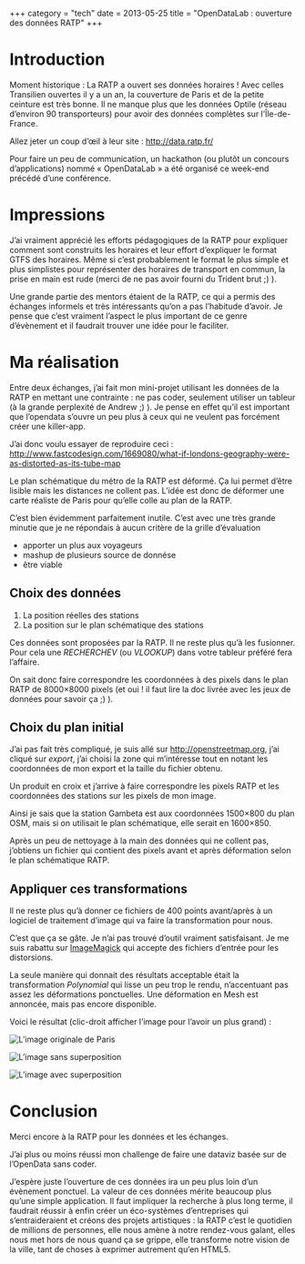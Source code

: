 +++
category = "tech"
date = 2013-05-25
title = "OpenDataLab : ouverture des données RATP"
+++

# Introduction

Moment historique : La RATP a ouvert ses données horaires ! Avec celles
Transilien ouvertes il y a un an, la couverture de Paris et de la petite
ceinture est très bonne. Il ne manque plus que les données Optile
(réseau d’environ 90 transporteurs) pour avoir des données complètes sur
l’Île-de-France.

Allez jeter un coup d’œil à leur site : <http://data.ratp.fr/>

Pour faire un peu de communication, un hackathon (ou plutôt un concours
d’applications) nommé « OpenDataLab » a été organisé ce week-end précédé
d’une conférence.

# Impressions

J’ai vraiment apprécié les efforts pédagogiques de la RATP pour
expliquer comment sont construits les horaires et leur effort
d’expliquer le format GTFS des horaires. Même si c’est probablement le
format le plus simple et plus simplistes pour représenter des horaires
de transport en commun, la prise en main est rude (merci de ne pas avoir
fourni du Trident brut ;) ).

Une grande partie des mentors étaient de la RATP, ce qui a permis des
échanges informels et très intéressants qu’on a pas l’habitude d’avoir.
Je pense que c’est vraiment l’aspect le plus important de ce genre
d’évènement et il faudrait trouver une idée pour le faciliter.

# Ma réalisation

Entre deux échanges, j’ai fait mon mini-projet utilisant les données de
la RATP en mettant une contrainte : ne pas coder, seulement utiliser un
tableur (à la grande perplexité de Andrew ;) ). Je pense en effet qu’il
est important que l’opendata s’ouvre un peu plus à ceux qui ne veulent
pas forcément créer une killer-app.

J’ai donc voulu essayer de reproduire ceci :
<http://www.fastcodesign.com/1669080/what-if-londons-geography-were-as-distorted-as-its-tube-map>

Le plan schématique du métro de la RATP est déformé. Ça lui permet
d’être lisible mais les distances ne collent pas. L’idée est donc de
déformer une carte réaliste de Paris pour qu’elle colle au plan de la
RATP.

C’est bien évidemment parfaitement inutile. C’est avec une très grande
minutie que je ne répondais à aucun critère de la grille d’évaluation

-   apporter un plus aux voyageurs
-   mashup de plusieurs source de donnése
-   être viable

## Choix des données

1.  La position réelles des stations
2.  La position sur le plan schématique des stations

Ces données sont proposées par la RATP. Il ne reste plus qu’à les
fusionner. Pour cela une *RECHERCHEV* (ou *VLOOKUP*) dans votre tableur
préféré fera l’affaire.

On sait donc faire correspondre les coordonnées à des pixels dans le
plan RATP de 8000×8000 pixels (et oui ! il faut lire la doc livrée avec
les jeux de données pour savoir ça ;) ).

## Choix du plan initial

J’ai pas fait très compliqué, je suis allé sur
<http://openstreetmap.org>, j’ai cliqué sur *export*, j’ai choisi la
zone qui m’intéresse tout en notant les coordonnées de mon export et la
taille du fichier obtenu.

Un produit en croix et j’arrive à faire correspondre les pixels RATP et
les coordonnées des stations sur les pixels de mon image.

Ainsi je sais que la station Gambeta est aux coordonnées 1500×800 du
plan OSM, mais si on utilisait le plan schématique, elle serait en
1600×850.

Après un peu de nettoyage à la main des données qui ne collent pas,
j’obtiens un fichier qui contient des pixels avant et après déformation
selon le plan schématique RATP.

## Appliquer ces transformations

Il ne reste plus qu’à donner ce fichiers de 400 points avant/après à un
logiciel de traitement d’image qui va faire la transformation pour nous.

C’est que ça se gâte. Je n’ai pas trouvé d’outil vraiment satisfaisant.
Je me suis rabattu sur
[ImageMagick](http://www.imagemagick.org/Usage/distorts/#polynomial) qui
accepte des fichiers d’entrée pour les distorsions.

La seule manière qui donnait des résultats acceptable était la
transformation *Polynomial* qui lisse un peu trop le rendu, n’accentuant
pas assez les déformations ponctuelles. Une déformation en Mesh est
annoncée, mais pas encore disponible.

Voici le résultat (clic-droit afficher l’image pour l’avoir un plus
grand) :

![L’image originale de Paris](/images/original_paris.png)

![L’image sans superposition](/images/paris_by_ratp_no_overlay.png)

![L’image avec superposition](/images/paris_by_ratp.png)

# Conclusion

Merci encore à la RATP pour les données et les échanges.

J’ai plus ou moins réussi mon challenge de faire une dataviz basée sur
de l’OpenData sans coder.

J’espère juste l’ouverture de ces données ira un peu plus loin d’un
évènement ponctuel. La valeur de ces données mérite beaucoup plus qu’une
simple application. Il faut impliquer la recherche à plus long terme, il
faudrait réussir à enfin créer un éco-systèmes d’entreprises qui
s’entraideraient et créons des projets artistiques : la RATP c’est le
quotidien de millions de personnes, elle nous amène à notre rendez-vous
galant, elles nous met hors de nous quand ça se grippe, elle transforme
notre vision de la ville, tant de choses à exprimer autrement qu’en
HTML5.
